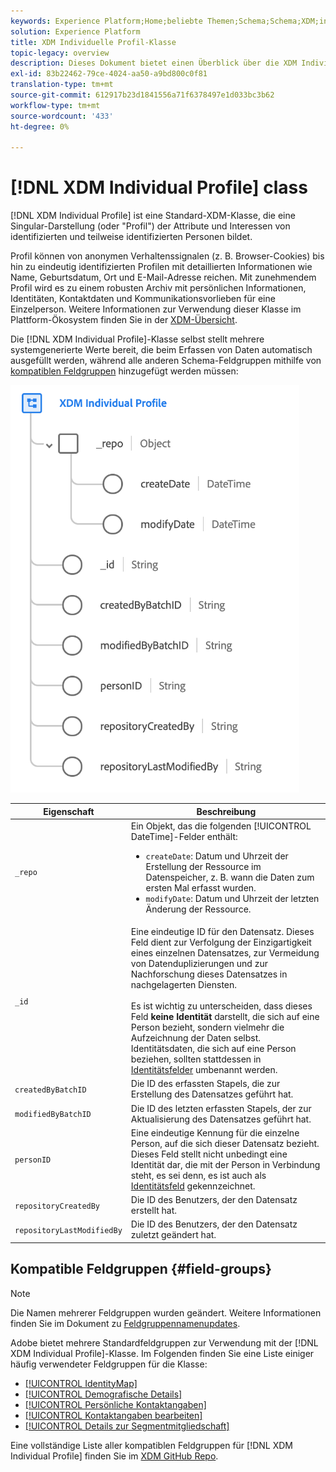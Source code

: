 ```yaml
---
keywords: Experience Platform;Home;beliebte Themen;Schema;Schema;XDM;individuelles Profil;Felder;Schemas;Schemas;Identitätskarte;Identitätskarte;Schema-Design;Map;Vereinigung Schema;Vereinigung
solution: Experience Platform
title: XDM Individuelle Profil-Klasse
topic-legacy: overview
description: Dieses Dokument bietet einen Überblick über die XDM Individual Profil-Klasse.
exl-id: 83b22462-79ce-4024-aa50-a9bd800c0f81
translation-type: tm+mt
source-git-commit: 612917b23d1841556a71f6378497e1d033bc3b62
workflow-type: tm+mt
source-wordcount: '433'
ht-degree: 0%

---
```


# [!DNL XDM Individual Profile] class

[!DNL XDM Individual Profile] ist eine Standard-XDM-Klasse, die eine Singular-Darstellung (oder &quot;Profil&quot;) der Attribute und Interessen von identifizierten und teilweise identifizierten Personen bildet.

Profil können von anonymen Verhaltenssignalen (z. B. Browser-Cookies) bis hin zu eindeutig identifizierten Profilen mit detaillierten Informationen wie Name, Geburtsdatum, Ort und E-Mail-Adresse reichen. Mit zunehmendem Profil wird es zu einem robusten Archiv mit persönlichen Informationen, Identitäten, Kontaktdaten und Kommunikationsvorlieben für eine Einzelperson. Weitere Informationen zur Verwendung dieser Klasse im Plattform-Ökosystem finden Sie in der [XDM-Übersicht](../home.md#data-behaviors).

Die [!DNL XDM Individual Profile]-Klasse selbst stellt mehrere systemgenerierte Werte bereit, die beim Erfassen von Daten automatisch ausgefüllt werden, während alle anderen Schema-Feldgruppen mithilfe von [kompatiblen Feldgruppen](#field-groups) hinzugefügt werden müssen:

![](../images/classes/individual-profile.png)

| Eigenschaft | Beschreibung |
| --- | --- |
| `_repo` | Ein Objekt, das die folgenden [!UICONTROL DateTime]-Felder enthält: <ul><li>`createDate`: Datum und Uhrzeit der Erstellung der Ressource im Datenspeicher, z. B. wann die Daten zum ersten Mal erfasst wurden.</li><li>`modifyDate`: Datum und Uhrzeit der letzten Änderung der Ressource.</li></ul> |
| `_id` | Eine eindeutige ID für den Datensatz. Dieses Feld dient zur Verfolgung der Einzigartigkeit eines einzelnen Datensatzes, zur Vermeidung von Datenduplizierungen und zur Nachforschung dieses Datensatzes in nachgelagerten Diensten.<br><br>Es ist wichtig zu unterscheiden, dass dieses Feld  **keine Identität** darstellt, die sich auf eine Person bezieht, sondern vielmehr die Aufzeichnung der Daten selbst. Identitätsdaten, die sich auf eine Person beziehen, sollten stattdessen in [Identitätsfelder](../schema/composition.md#identity) umbenannt werden. |
| `createdByBatchID` | Die ID des erfassten Stapels, die zur Erstellung des Datensatzes geführt hat. |
| `modifiedByBatchID` | Die ID des letzten erfassten Stapels, der zur Aktualisierung des Datensatzes geführt hat. |
| `personID` | Eine eindeutige Kennung für die einzelne Person, auf die sich dieser Datensatz bezieht. Dieses Feld stellt nicht unbedingt eine Identität dar, die mit der Person in Verbindung steht, es sei denn, es ist auch als [Identitätsfeld](../schema/composition.md#identity) gekennzeichnet. |
| `repositoryCreatedBy` | Die ID des Benutzers, der den Datensatz erstellt hat. |
| `repositoryLastModifiedBy` | Die ID des Benutzers, der den Datensatz zuletzt geändert hat. |

## Kompatible Feldgruppen {#field-groups}

>[!NOTE]
>
>Die Namen mehrerer Feldgruppen wurden geändert. Weitere Informationen finden Sie im Dokument zu [Feldgruppennamenupdates](../field-groups/name-updates.md).

Adobe bietet mehrere Standardfeldgruppen zur Verwendung mit der [!DNL XDM Individual Profile]-Klasse. Im Folgenden finden Sie eine Liste einiger häufig verwendeter Feldgruppen für die Klasse:

* [[!UICONTROL IdentityMap]](../field-groups/profile/identitymap.md)
* [[!UICONTROL Demografische Details]](../field-groups/profile/demographic-details.md)
* [[!UICONTROL Persönliche Kontaktangaben]](../field-groups/profile/personal-contact-details.md)
* [[!UICONTROL Kontaktangaben bearbeiten]](../field-groups/profile/work-contact-details.md)
* [[!UICONTROL Details zur Segmentmitgliedschaft]](../field-groups/profile/segmentation.md)

Eine vollständige Liste aller kompatiblen Feldgruppen für [!DNL XDM Individual Profile] finden Sie im [XDM GitHub Repo](https://github.com/adobe/xdm/tree/master/components/mixins/profile).
